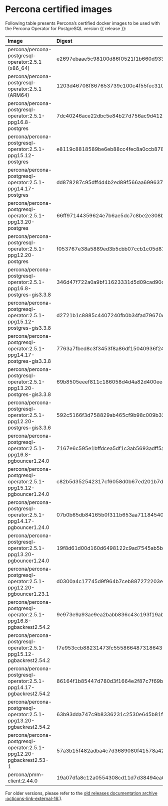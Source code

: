 # Percona certified images

Following table presents Percona’s certified docker images to be used with the
Percona Operator for PostgreSQL version {{ release }}:

| Image                                                                | Digest                                                           |
|:---------------------------------------------------------------------|:-----------------------------------------------------------------|
| percona/percona-postgresql-operator:2.5.1 (x86_64)                   | e2697ebaae5c98100d86f0521f1b660d933d0df339ecd16f2384b141b5d2bdfa |
| percona/percona-postgresql-operator:2.5.1 (ARM64)                    | 1203d46708f867653739c100c4f55fec310ee1e58fefaa8e73fe8b2baf90eea3 |
| percona/percona-postgresql-operator:2.5.1-ppg16.8-postgres           | 7dc40246ace22dbc5e84b27d756ac9d412ad5ebba2f99889644c427801a34a18 |
| percona/percona-postgresql-operator:2.5.1-ppg15.12-postgres          | e8119c8818589be6eb88cc4fec8a0ccb8784bb4f4801ca46eb2af6ebb0a9ef1f |
| percona/percona-postgresql-operator:2.5.1-ppg14.17-postgres          | dd878287c95dff4d4b2ed89f566aa6996378f864f0bdc4b09139134f9dbc8b6c |
| percona/percona-postgresql-operator:2.5.1-ppg13.20-postgres          | 66ff97144359624e7b6ae5dc7c8be2e308bdd13f86d720128438dc39594d8360 |
| percona/percona-postgresql-operator:2.5.1-ppg12.20-postgres          | f053767e38a5889ed3b5cbb07ccb1c05d81f63faaa4b648d61373b6d57e6fe0c |
| percona/percona-postgresql-operator:2.5.1-ppg16.8-postgres-gis3.3.8  | 346d47f722a0a9bf11623331d5d09cad90d3aec586e7e1d10bc3d3cc9ef99cca |
| percona/percona-postgresql-operator:2.5.1-ppg15.12-postgres-gis3.3.8 | d2721b1c8885c4407240fb0b34fad79670d0155f680502cb744e2a38f104e694 |
| percona/percona-postgresql-operator:2.5.1-ppg14.17-postgres-gis3.3.8 | 7763a7fbed8c3f3453f8a86df15040936f2483e81b8a8975ecc142393a749c62 |
| percona/percona-postgresql-operator:2.5.1-ppg13.20-postgres-gis3.3.8 | 69b8505eeef811c186058d4d4a82d400ee81bdc5a8490f2e7ea673ab788eaa16 |
| percona/percona-postgresql-operator:2.5.1-ppg12.20-postgres-gis3.3.6 | 592c5166f3d758829ab465cf9b98c009b325cbf9cf0cfa47b7f8a88df5dd3211 |
| percona/percona-postgresql-operator:2.5.1-ppg16.8-pgbouncer1.24.0    | 7167e6c595e1bffdcea5df1c3ab5693adff5a1f647e3e5a72c3400ad2c7aa323 |
| percona/percona-postgresql-operator:2.5.1-ppg15.12-pgbouncer1.24.0   | c82b5d352542317cf6058d0b67ed201b7d714c0cc054bbb50a18fba2784e85fd |
| percona/percona-postgresql-operator:2.5.1-ppg14.17-pgbouncer1.24.0   | 07b0b65db84165b0f311b653aa7118454092c849c7466e30acc3f597ab73e109 |
| percona/percona-postgresql-operator:2.5.1-ppg13.20-pgbouncer1.24.0   | 19f8d61d00d160d6498122c9ad7545ab5b84d93e82e0780ee1eddb342c547cf1 |
| percona/percona-postgresql-operator:2.5.1-ppg12.20-pgbouncer1.23.1   | d0300a4c17745d9f964b7ceb887272203e62730df7782c2b401ee10f42e35cbe |
| percona/percona-postgresql-operator:2.5.1-ppg16.8-pgbackrest2.54.2   | 9e973e9a93ae9ea2babb836c43c193f19abc406ca8ddb7a9e3c6d61b2a16a47b |
| percona/percona-postgresql-operator:2.5.1-ppg15.12-pgbackrest2.54.2	 | f7e953ccb88231473fc5558664873186435e3e5b26b34470c634e65f19a5c772 |
| percona/percona-postgresql-operator:2.5.1-ppg14.17-pgbackrest2.54.2  | 86164f1b85447d780d3f1664e2f87c7f69bd9f76cc936d35bb673dbf9ecc8efd |
| percona/percona-postgresql-operator:2.5.1-ppg13.20-pgbackrest2.54.2  | 63b93dda747c9b8336231c2530e645b81f30db07de29bb21c34b7994601063c0 |
| percona/percona-postgresql-operator:2.5.1-ppg12.20-pgbackrest2.53-1  | 57a3b15f482adba4c7d3689080f41578a42cede1939bbe0817de957f9049c93e |
| percona/pmm-client:2.44.0                                            | 19a07dfa8c12a0554308cd11d7d38494ea02a14cfac6c051ce8ff254b7d0a4a7 |

For older versions, please refer to the [old releases documentation archive :octicons-link-external-16:](https://docs.percona.com/legacy-documentation/)).